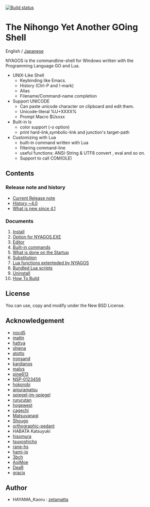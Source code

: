 [![Build status](https://ci.appveyor.com/api/projects/status/bh7866s6oasvchpj?svg=true)](https://ci.appveyor.com/project/zetamatta/nyagos)

The Nihongo Yet Another GOing Shell
===================================

English
/ [Japanese](./readme_ja.md)

NYAGOS is the commandline-shell for Windows written with the
Programming Language GO and Lua.

* UNIX-Like Shell
  * Keybinding like Emacs.
  * History (Ctrl-P and !-mark)
  * Alias
  * Filename/Command-name completion
* Support UNICODE
  * Can paste unicode character on clipboard and edit them.
  * Unicode-literal %U+XXXX%
  * Prompt Macro $Uxxxx
* Built-in ls
  * color support (-o option)
  * print hard-link,symbolic-link and junction's target-path
* Customizing with Lua
  * built-in command written with Lua
  * filtering command-line
  * useful functions: ANSI-String & UTF8 convert , eval and so on.
  * Support to call COM(OLE)

Contents
--------

### Release note and history 

- [Current Release note](Doc/release_note_en.md)
- [History ~4.0](Doc/history_4.0_en.md)
- [What is new since 4.1](Doc/since_4.1_en.md)

### Documents

1. [Install](Doc/01-Install_en.md)
2. [Option for NYAGOS.EXE](Doc/02-Options_en.md)
3. [Editor](Doc/03-Readline_en.md)
4. [Built-in commands](Doc/04-Commands_en.md)
5. [What is done on the Startup](Doc/05-Startup_en.md)
6. [Substitution](Doc/06-Substitution_en.md)
7. [Lua functions extenteded by NYAGOS](Doc/07-LuaFunctions_en.md)
8. [Bundled Lua scripts](Doc/08-LuaScripts_en.md)
9. [Uninstall](Doc/09-Uninstall_en.md)
10. [How To Build](Doc/10-Build_en.md)

License
-------

You can use, copy and modify under the New BSD License.

Acknowledgement
---------------

* [nocd5](https://github.com/nocd5)
* [mattn](https://github.com/mattn)
* [hattya](https://github.com/hattya)
* [shiena](https://github.com/shiena)
* [atotto](https://github.com/atotto)
* [ironsand](https://github.com/ironsand)
* [kardianos](https://github.com/kardianos)
* [malys](https://github.com/malys)
* [pine613](https://github.com/pine613)
* [NSP-0123456](https://github.com/NSP-0123456)
* [hokorobi](https://github.com/hokorobi)
* [amuramatsu](https://github.com/amuramatsu)
* [spiegel-im-spiegel](https://github.com/spiegel-im-spiegel)
* [rururutan](https://github.com/rururutan/)
* [hogewest](https://github.com/hogewest)
* [cagechi](https://github.com/cagechi)
* [Matsuyanagi](https://github.com/Matsuyanagi)
* [Shougo](https://github.com/Shougo)
* [orthographic-pedant](https://github.com/orthographic-pedant)
* HABATA Katsuyuki
* [hisomura](https://github.com/hisomura)
* [tsuyoshicho](https://github.com/tsuyoshicho)
* [rane-hs](https://github.com/rane-hs)
* [hami-jp](https://github.com/hami-jp)
* [3bch](https://github.com/3bch)
* [AoiMoe](https://github.com/aoimoe)
* [DeaR](https://github.com/DeaR)
* [gracix](https://github.com/gracix)

Author
------

* HAYAMA\_Kaoru : [zetamatta](https://github.com/zetamatta) 
